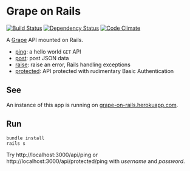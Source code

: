 Grape on Rails
==============

[![Build Status](http://img.shields.io/travis/dblock/grape-on-rails.svg)](https://travis-ci.org/dblock/grape-on-rails)
[![Dependency Status](https://gemnasium.com/dblock/grape-on-rails.svg)](https://gemnasium.com/dblock/grape-on-rails)
[![Code Climate](https://codeclimate.com/github/dblock/grape-on-rails.svg)](https://codeclimate.com/github/dblock/grape-on-rails)

A [Grape](http://github.com/intridea/grape) API mounted on Rails.

* [ping](app/api/acme/ping.rb): a hello world `GET` API
* [post](app/api/acme/post.rb): post JSON data
* [raise](app/api/acme/raise.rb): raise an error, Rails handling exceptions
* [protected](app/api/acme/protected.rb): API protected with rudimentary Basic Authentication

See
---

An instance of this app is running on [grape-on-rails.herokuapp.com](http://grape-on-rails.herokuapp.com).

Run
---

```
bundle install
rails s
```

Try http://localhost:3000/api/ping or http://localhost:3000/api/protected/ping with _username_ and _password_.

